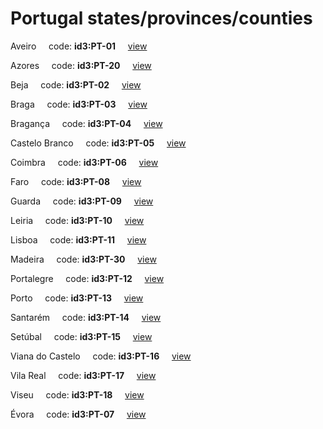# Portugal states/provinces/counties
Aveiro&nbsp;&nbsp;&nbsp;&nbsp;&nbsp;code: **id3:PT-01**&nbsp;&nbsp;&nbsp;&nbsp;&nbsp;[view](../export/geojson/medium/id3/pt/01.geojson)&nbsp;&nbsp;&nbsp;&nbsp;&nbsp;


Azores&nbsp;&nbsp;&nbsp;&nbsp;&nbsp;code: **id3:PT-20**&nbsp;&nbsp;&nbsp;&nbsp;&nbsp;[view](../export/geojson/medium/id3/pt/20.geojson)&nbsp;&nbsp;&nbsp;&nbsp;&nbsp;


Beja&nbsp;&nbsp;&nbsp;&nbsp;&nbsp;code: **id3:PT-02**&nbsp;&nbsp;&nbsp;&nbsp;&nbsp;[view](../export/geojson/medium/id3/pt/02.geojson)&nbsp;&nbsp;&nbsp;&nbsp;&nbsp;


Braga&nbsp;&nbsp;&nbsp;&nbsp;&nbsp;code: **id3:PT-03**&nbsp;&nbsp;&nbsp;&nbsp;&nbsp;[view](../export/geojson/medium/id3/pt/03.geojson)&nbsp;&nbsp;&nbsp;&nbsp;&nbsp;


Bragança&nbsp;&nbsp;&nbsp;&nbsp;&nbsp;code: **id3:PT-04**&nbsp;&nbsp;&nbsp;&nbsp;&nbsp;[view](../export/geojson/medium/id3/pt/04.geojson)&nbsp;&nbsp;&nbsp;&nbsp;&nbsp;


Castelo Branco&nbsp;&nbsp;&nbsp;&nbsp;&nbsp;code: **id3:PT-05**&nbsp;&nbsp;&nbsp;&nbsp;&nbsp;[view](../export/geojson/medium/id3/pt/05.geojson)&nbsp;&nbsp;&nbsp;&nbsp;&nbsp;


Coimbra&nbsp;&nbsp;&nbsp;&nbsp;&nbsp;code: **id3:PT-06**&nbsp;&nbsp;&nbsp;&nbsp;&nbsp;[view](../export/geojson/medium/id3/pt/06.geojson)&nbsp;&nbsp;&nbsp;&nbsp;&nbsp;


Faro&nbsp;&nbsp;&nbsp;&nbsp;&nbsp;code: **id3:PT-08**&nbsp;&nbsp;&nbsp;&nbsp;&nbsp;[view](../export/geojson/medium/id3/pt/08.geojson)&nbsp;&nbsp;&nbsp;&nbsp;&nbsp;


Guarda&nbsp;&nbsp;&nbsp;&nbsp;&nbsp;code: **id3:PT-09**&nbsp;&nbsp;&nbsp;&nbsp;&nbsp;[view](../export/geojson/medium/id3/pt/09.geojson)&nbsp;&nbsp;&nbsp;&nbsp;&nbsp;


Leiria&nbsp;&nbsp;&nbsp;&nbsp;&nbsp;code: **id3:PT-10**&nbsp;&nbsp;&nbsp;&nbsp;&nbsp;[view](../export/geojson/medium/id3/pt/10.geojson)&nbsp;&nbsp;&nbsp;&nbsp;&nbsp;


Lisboa&nbsp;&nbsp;&nbsp;&nbsp;&nbsp;code: **id3:PT-11**&nbsp;&nbsp;&nbsp;&nbsp;&nbsp;[view](../export/geojson/medium/id3/pt/11.geojson)&nbsp;&nbsp;&nbsp;&nbsp;&nbsp;


Madeira&nbsp;&nbsp;&nbsp;&nbsp;&nbsp;code: **id3:PT-30**&nbsp;&nbsp;&nbsp;&nbsp;&nbsp;[view](../export/geojson/medium/id3/pt/30.geojson)&nbsp;&nbsp;&nbsp;&nbsp;&nbsp;


Portalegre&nbsp;&nbsp;&nbsp;&nbsp;&nbsp;code: **id3:PT-12**&nbsp;&nbsp;&nbsp;&nbsp;&nbsp;[view](../export/geojson/medium/id3/pt/12.geojson)&nbsp;&nbsp;&nbsp;&nbsp;&nbsp;


Porto&nbsp;&nbsp;&nbsp;&nbsp;&nbsp;code: **id3:PT-13**&nbsp;&nbsp;&nbsp;&nbsp;&nbsp;[view](../export/geojson/medium/id3/pt/13.geojson)&nbsp;&nbsp;&nbsp;&nbsp;&nbsp;


Santarém&nbsp;&nbsp;&nbsp;&nbsp;&nbsp;code: **id3:PT-14**&nbsp;&nbsp;&nbsp;&nbsp;&nbsp;[view](../export/geojson/medium/id3/pt/14.geojson)&nbsp;&nbsp;&nbsp;&nbsp;&nbsp;


Setúbal&nbsp;&nbsp;&nbsp;&nbsp;&nbsp;code: **id3:PT-15**&nbsp;&nbsp;&nbsp;&nbsp;&nbsp;[view](../export/geojson/medium/id3/pt/15.geojson)&nbsp;&nbsp;&nbsp;&nbsp;&nbsp;


Viana do Castelo&nbsp;&nbsp;&nbsp;&nbsp;&nbsp;code: **id3:PT-16**&nbsp;&nbsp;&nbsp;&nbsp;&nbsp;[view](../export/geojson/medium/id3/pt/16.geojson)&nbsp;&nbsp;&nbsp;&nbsp;&nbsp;


Vila Real&nbsp;&nbsp;&nbsp;&nbsp;&nbsp;code: **id3:PT-17**&nbsp;&nbsp;&nbsp;&nbsp;&nbsp;[view](../export/geojson/medium/id3/pt/17.geojson)&nbsp;&nbsp;&nbsp;&nbsp;&nbsp;


Viseu&nbsp;&nbsp;&nbsp;&nbsp;&nbsp;code: **id3:PT-18**&nbsp;&nbsp;&nbsp;&nbsp;&nbsp;[view](../export/geojson/medium/id3/pt/18.geojson)&nbsp;&nbsp;&nbsp;&nbsp;&nbsp;


Évora&nbsp;&nbsp;&nbsp;&nbsp;&nbsp;code: **id3:PT-07**&nbsp;&nbsp;&nbsp;&nbsp;&nbsp;[view](../export/geojson/medium/id3/pt/07.geojson)&nbsp;&nbsp;&nbsp;&nbsp;&nbsp;

